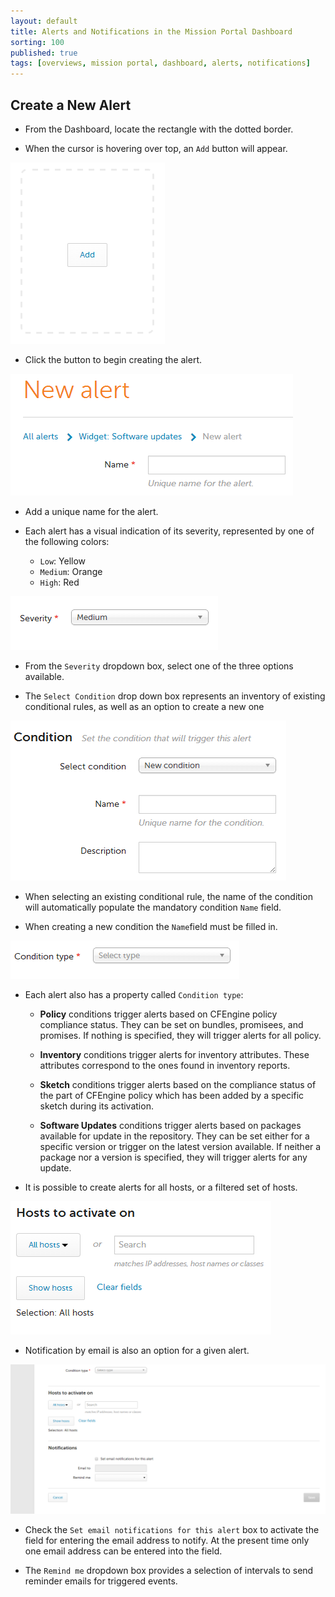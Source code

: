 ```yaml
---
layout: default
title: Alerts and Notifications in the Mission Portal Dashboard
sorting: 100
published: true
tags: [overviews, mission portal, dashboard, alerts, notifications]
---
```


## Create a New Alert ##

* From the Dashboard, locate the rectangle with the dotted border. 

* When the cursor is hovering over top, an ```Add``` button will appear. 


![New Alerts](Alerts.new.png)

* Click the button to begin creating the alert.


![New Alerts Name](Alerts.top.name.png)

* Add a unique name for the alert.

* Each alert has a visual indication of its severity, represented by one of the following colors:
	* ```Low```: Yellow
	* ```Medium```: Orange
	* ```High```: Red
	

![New Alerts Severity](Alerts.top.severity.png)

* From the ```Severity``` dropdown box, select one of the three options available.
	
* The ```Select Condition``` drop down box represents an inventory of existing conditional rules, as well as an option to create a new one	


![New Alerts Condition](Alerts.top.condition.png)

* When selecting an existing conditional rule, the name of the condition will automatically populate the mandatory condition ```Name``` field.

* When creating a new condition the ```Name```field must be filled in.


![New Alerts Condition Type](Alerts.bottom.condition.type.png)

* Each alert also has a property called ```Condition type```:
	* **Policy** conditions trigger alerts based on CFEngine policy compliance status. They can be set on bundles, promisees, and promises. If nothing is specified, they will trigger alerts for all policy.

	* **Inventory** conditions trigger alerts for inventory attributes. These attributes correspond to the ones found in inventory reports. 

	* **Sketch** conditions trigger alerts based on the compliance status of the part of CFEngine policy which has been added by a specific sketch during its activation.

	* **Software Updates** conditions trigger alerts based on packages available for update in the repository. They can be set either for a specific version or trigger on the latest version available. If neither a package nor a version is specified, they will trigger alerts for any update.

* It is possible to create alerts for all hosts, or a filtered set of hosts.
	

![New Alerts Hosts](Alerts.bottom.hosts.png)

* Notification by email is also an option for a given alert.


![New Alerts Notifications](Alerts.bottom.notifications.png)

* Check the ```Set email notifications for this alert``` box to activate the field for entering the email address to notify. At the present time only one email address can be entered into the field.

* The ```Remind me``` dropdown box provides a selection of intervals to send reminder emails for triggered events.

